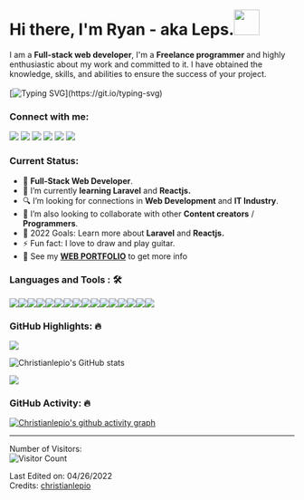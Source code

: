 <h1>Hi there, I'm Ryan - aka Leps.<img src="https://emojis.slackmojis.com/emojis/images/1531849430/4246/blob-sunglasses.gif?1531849430" width="45"/></h1>

I am a **Full-stack web developer**, I'm a **Freelance programmer** and highly enthusiastic about my work and committed to it. I have obtained the knowledge, skills, and abilities to ensure the success of your project.<br><br>
[![Typing SVG](https://readme-typing-svg.herokuapp.com?color=%23FF4500&lines=I'm+Ryan+Christian%2C+22+years+old;I'm+a+Full-stack+Web+Developer;I+aspire+to+be+an+IT+Professor;I+solve+Problems.)](https://git.io/typing-svg)

### Connect with me: 
<a href="mailto:rylepio79@gmail.com"><img src="https://img.shields.io/badge/Gmail-D14836?style=for-the-badge&logo=gmail&logoColor=white"></a> <a href="https://www.linkedin.com/in/ryan-christian-lepio-b74885234/"><img src="https://img.shields.io/badge/LinkedIn-%230077B5.svg?&style=for-the-badge&logo=linkedin&logoColor=white" ></a> <a href="https://www.instagram.com/l_e_p_i_o/?hl=en"><img src="https://img.shields.io/badge/Instagram-E4405F?style=for-the-badge&logo=instagram&logoColor=white"></a> <a href="https://www.facebook.com/ryanchristyan.lepio"><img src="https://img.shields.io/badge/Facebook-1877F2?style=for-the-badge&logo=facebook&logoColor=white"></a> <a  href="https://twitter.com/christianlepio"><img src="https://img.shields.io/badge/Twitter-1DA1F2?style=for-the-badge&logo=twitter&logoColor=white"></a> <a  href="https://github.com/christianlepio"><img src="https://img.shields.io/badge/GitHub-100000?style=for-the-badge&logo=github&logoColor=white"></a>

### Current Status:

- 💼 **Full-Stack Web Developer**.
- 🌱 I’m currently **learning Laravel** and **Reactjs.**
- 🔍 I’m looking for connections in **Web Development** and **IT Industry**.
- 👯 I’m also looking to collaborate with other **Content creators** / **Programmers**.
- 🥅 2022 Goals: Learn more about **Laravel** and **Reactjs.**
- ⚡ Fun fact: I love to draw and play guitar.
- 👀 See my **[WEB PORTFOLIO](https://christianlepio.github.io/prtflio/)** to get more info

### Languages and Tools : 🛠

<img src="https://img.shields.io/badge/html5-%23E34F26.svg?style=for-the-badge&logo=html5&logoColor=white"><img src="https://img.shields.io/badge/css3%20-%2314354C.svg?&style=for-the-badge&logo=css3&logoColor=white"><img src="https://img.shields.io/badge/bootstrap-%23563D7C.svg?style=for-the-badge&logo=bootstrap&logoColor=white"><img src="https://img.shields.io/badge/JavaScript-F7DF1E?style=for-the-badge&logo=javascript&logoColor=black"><img src="https://img.shields.io/badge/jQuery-0769AD?style=for-the-badge&logo=jquery&logoColor=white"><img src="https://img.shields.io/badge/PHP%20-%23777BB4.svg?&style=for-the-badge&logo=php&logoColor=white"><img src="https://img.shields.io/badge/C%2B%2B-00599C?style=for-the-badge&logo=c%2B%2B&logoColor=white"><img src="https://img.shields.io/badge/Java-ED8B00?style=for-the-badge&logo=java&logoColor=white"><img src="https://img.shields.io/badge/Python-FFD43B?style=for-the-badge&logo=python&logoColor=blue"><img src="https://img.shields.io/badge/MySQL-005C84?style=for-the-badge&logo=mysql&logoColor=white"><img src="https://img.shields.io/badge/git%20-%23F05032.svg?&style=for-the-badge&logo=git&logoColor=white"/><img src="https://img.shields.io/badge/GitHub-100000?style=for-the-badge&logo=github&logoColor=white"/><img src="http://img.shields.io/badge/-VS%20Code-000000?style=for-the-badge&logo=Visual-studio-code&logoColor=blue"><img src="https://img.shields.io/badge/apache%20netbeans-1B6AC6?style=for-the-badge&logo=apache%20netbeans%20IDE&logoColor=white"><img src="https://img.shields.io/badge/Android_Studio-3DDC84?style=for-the-badge&logo=android-studio&logoColor=white"><img src="https://img.shields.io/badge/Adobe%20Photoshop-31A8FF?style=for-the-badge&logo=Adobe%20Photoshop&logoColor=black">

### GitHub Highlights: 🔥
<img align="center" src="https://github-readme-streak-stats.herokuapp.com/?user=christianlepio&theme=buefy-dark&date_format=M%20j%5B%2C%20Y%5D" />

![Christianlepio's GitHub stats](https://github-readme-stats.vercel.app/api?username=christianlepio&theme=midnight-purple&show_icons=true&hide_border=true&hide=prs,contribs)

<img align="center" src="https://github-readme-stats.vercel.app/api/top-langs/?username=christianlepio&langs_count=8&layout=compact&theme=material-palenight&hide=html,Tcl" />

### GitHub Activity: 🔥
[![Christianlepio's github activity graph](https://activity-graph.herokuapp.com/graph?username=christianlepio&theme=react-dark)](https://github.com/christianlepio)

-----
Number of Visitors:<br>
![Visitor Count](https://profile-counter.glitch.me/{christianlepio}/count.svg)


Last Edited on: 04/26/2022<br>
Credits: [christianlepio](https://github.com/christianlepio)